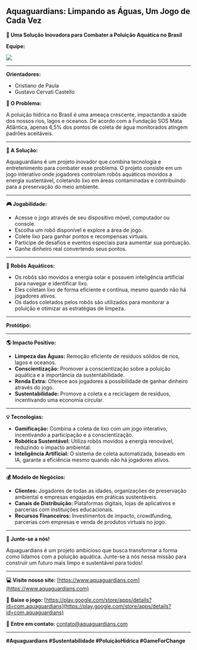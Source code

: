 ## Aquaguardians: Limpando as Águas, Um Jogo de Cada Vez

**🚀 Uma Solução Inovadora para Combater a Poluição Aquática no Brasil**

**Equipe:**

<p align="left">
  <a href="https://github.com{/eli64s/readme-ai/}graphs/contributors">
    <img src="https://contrib.rocks/image?repo=di0rio/Aquaguardians">
  </a>
</p>

---

**Orientadores:**

- Cristiano de Paula
- Gustavo Cervati Castello

**🌊 O Problema:**

A poluição hídrica no Brasil é uma ameaça crescente, impactando a saúde dos nossos rios, lagos e oceanos. De acordo com a Fundação SOS Mata Atlântica, apenas 6,5% dos pontos de coleta de água monitorados atingem padrões aceitáveis.

---

**🤖 A Solução:**

Aquaguardians é um projeto inovador que combina tecnologia e entretenimento para combater esse problema. O projeto consiste em um jogo interativo onde jogadores controlam robôs aquáticos movidos a energia sustentável, coletando lixo em áreas contaminadas e contribuindo para a preservação do meio ambiente.

---

**🎮 Jogabilidade:**

- Acesse o jogo através de seu dispositivo móvel, computador ou console.
- Escolha um robô disponível e explore a área de jogo.
- Colete lixo para ganhar pontos e recompensas virtuais.
- Participe de desafios e eventos especiais para aumentar sua pontuação.
- Ganhe dinheiro real convertendo seus pontos.

---

**🤖 Robôs Aquáticos:**

- Os robôs são movidos a energia solar e possuem inteligência artificial para navegar e identificar lixo.
- Eles coletam lixo de forma eficiente e contínua, mesmo quando não há jogadores ativos.
- Os dados coletados pelos robôs são utilizados para monitorar a poluição e otimizar as estratégias de limpeza.

---

**Protótipo:**

---

**🌎 Impacto Positivo:**

- **Limpeza das Águas:** Remoção eficiente de resíduos sólidos de rios, lagos e oceanos.
- **Conscientização:** Promover a conscientização sobre a poluição aquática e a importância da sustentabilidade.
- **Renda Extra:** Oferece aos jogadores a possibilidade de ganhar dinheiro através do jogo.
- **Sustentabilidade:** Promove a coleta e a reciclagem de resíduos, incentivando uma economia circular.

---

**💡 Tecnologias:**

- **Gamificação:** Combina a coleta de lixo com um jogo interativo, incentivando a participação e a conscientização.
- **Robótica Sustentável:** Utiliza robôs movidos a energia renovável, reduzindo o impacto ambiental.
- **Inteligência Artificial:** O sistema de coleta automatizada, baseado em IA, garante a eficiência mesmo quando não há jogadores ativos.

---

**💰 Modelo de Negócios:**

- **Clientes:** Jogadores de todas as idades, organizações de preservação ambiental e empresas engajadas em práticas sustentáveis.
- **Canais de Distribuição:** Plataformas digitais, lojas de aplicativos e parcerias com instituições educacionais.
- **Recursos Financeiros:** Investimentos de impacto, crowdfunding, parcerias com empresas e venda de produtos virtuais no jogo.

---

**🚀 Junte-se a nós!**

Aquaguardians é um projeto ambicioso que busca transformar a forma como lidamos com a poluição aquática. Junte-se a nós nessa missão para construir um futuro mais limpo e sustentável para todos!

---

**💻 Visite nosso site:** [https://www.aquaguardians.com](https://www.aquaguardians.com)

**📱 Baixe o jogo:** [https://play.google.com/store/apps/details?id=com.aquaguardians](https://play.google.com/store/apps/details?id=com.aquaguardians)

**🤝 Entre em contato:** [contato@aquaguardians.com](contato@aquaguardians.com)

---

**#Aquaguardians #Sustentabilidade #PoluiçãoHídrica #GameForChange**
